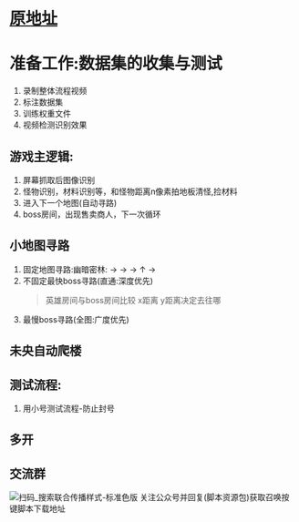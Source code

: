 # [原地址](https://github.com/c925777075/yolov5-dnf)

# 准备工作:数据集的收集与测试

1. 录制整体流程视频
1. 标注数据集
1. 训练权重文件
1. 视频检测识别效果

## 游戏主逻辑:

1. 屏幕抓取后图像识别
2. 怪物识别，材料识别等，和怪物距离n像素拍地板清怪,捡材料
3. 进入下一个地图(自动寻路)
4. boss房间，出现售卖商人，下一次循环

## 小地图寻路

1. 固定地图寻路:幽暗密林:  → → → ↑ →
2. 不固定最快boss寻路(直通:深度优先)
   > 英雄房间与boss房间比较 x距离 y距离决定去往哪
3. 最慢boss寻路(全图:广度优先)

## 未央自动爬楼

## 测试流程:
1. 用小号测试流程-防止封号

## 多开

## 交流群
![扫码_搜索联合传播样式-标准色版](https://user-images.githubusercontent.com/48087314/237034183-0650545b-4e43-4255-b9de-3f1685150fcd.png) 关注公众号并回复(脚本资源包)获取召唤按键脚本下载地址
